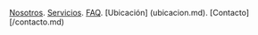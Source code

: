 [Nosotros](/nosotros.md). [Servicios](/servicios.md). [FAQ](FAQ.md). [Ubicación] (ubicacion.md). [Contacto][/contacto.md)

